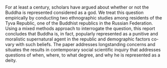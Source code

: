 For at least a century, scholars have argued about whether or not the Buddha is represented considered as a god. We treat this question empirically by conducting two ethnographic studies among residents of the Tyva Republic, one of the Buddhist republics in the Russian Federation. Using a mixed methods approach to interrogate the question, this report concludes that Buddha is, in fact, popularly represented as a punitive and moralistic supernatural agent in the republic and demographic factors co-vary with such beliefs. The paper addresses longstanding concerns and situates the results in contemporary social scientific inquiry that addresses questions of when, where, to what degree, and why he is represented as a deity.
